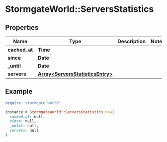 # StormgateWorld::ServersStatistics

## Properties

| Name | Type | Description | Notes |
| ---- | ---- | ----------- | ----- |
| **cached_at** | **Time** |  |  |
| **since** | **Date** |  |  |
| **_until** | **Date** |  |  |
| **servers** | [**Array&lt;ServersStatisticsEntry&gt;**](ServersStatisticsEntry.md) |  |  |

## Example

```ruby
require 'stormgate_world'

instance = StormgateWorld::ServersStatistics.new(
  cached_at: null,
  since: null,
  _until: null,
  servers: null
)
```

